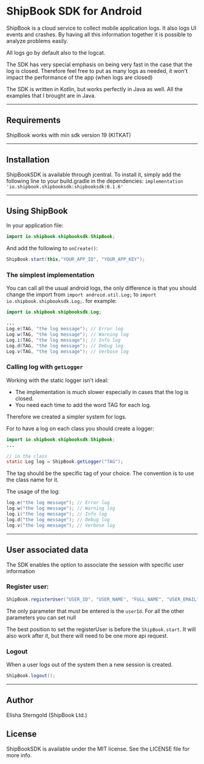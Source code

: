 # ShipBook SDK for Android

ShipBook is a cloud service to collect mobile application logs. It also logs UI events and crashes. By having all this information together it is possible to analyze problems easily.

All logs go by default also to the logcat.

The SDK has very special emphasis on being very fast in the case that the log is closed. Therefore feel free to put as many logs as needed, it won't impact the performance of the app (when logs are closed)

The SDK is written in Kotlin, but works perfectly in Java as well. All the examples that I brought are in Java.

---
## Requirements
ShipBook works with min sdk version 19 (KITKAT)

---
## Installation

ShipBookSDK is available through jcentral. To install
it, simply add the following line to your build.gradle in the dependencies: `implementation 'io.shipbook.shipbooksdk:shipbooksdk:0.1.6'`

---
##  Using ShipBook
In your application file:

```java
import io.shipbook.shipbooksdk.ShipBook;
```

And add the following to `onCreate()`:

```java
ShipBook.start(this,"YOUR_APP_ID", "YOUR_APP_KEY");
```

### The simplest implementation
You can call all the usual android logs, the only difference is that you should change the import from `import android.util.Log;` to `import io.shipbook.shipbooksdk.Log;`.
for example:
```java
import io.shipbook.shipbooksdk.Log;

...
Log.e(TAG, "the log message"); // Error log
Log.w(TAG, "the log message"); // Warning log
Log.i(TAG, "the log message"); // Info log
Log.d(TAG, "the log message"); // Debug log
Log.v(TAG, "the log message"); // Verbose log
```

### Calling log with `getLogger`
Working with the static logger isn't ideal:
* The implementation is much slower especially in cases that the log is closed.
* You need each time to add the word TAG for each log.

Therefore we created a simpler system for logs. 

For to have a log on each class you should create a logger:
```java
import io.shipbook.shipbooksdk.ShipBook;
...

// in the class
static Log log = ShipBook.getLogger("TAG");
```
The tag should be the specific tag of your choice. The convention is to use the class name for it.

The usage of the log:

```java
log.e("the log message"); // Error log
log.w("the log message"); // Warning log
log.i("the log message"); // Info log
log.d("the log message"); // Debug log
log.v("the log message"); // Verbose log
```

---

## User associated data
The SDK enables the option to associate the session with specific user information

### Register user:
```java
ShipBook.registerUser("USER_ID", "USER_NAME", "FULL_NAME", "USER_EMAIL", "USER_PHONE_NUMBER", "additional info");
```
The only parameter that must be entered is the `userId`. For all the other parameters you can set null

The best position to set the registerUser is before the `ShipBook.start`. It will also work after it, but there will need to be one more api request.

### Logout
When a user logs out of the system then a new session is created.
```java
ShipBook.logout();
```

---


## Author

Elisha Sterngold (ShipBook Ltd.)

## License

ShipBookSDK is available under the MIT license. See the LICENSE file for more info.
